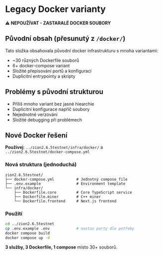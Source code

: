 # Legacy Docker varianty

⚠️ **NEPOUŽÍVAT - ZASTARALÉ DOCKER SOUBORY**

## Původní obsah (přesunutý z `/docker/`)

Tato složka obsahovala původní docker infrastrukturu s mnoha variantami:
- ~30 různých Dockerfile souborů
- 6+ docker-compose variant
- Složité přepisování portů a konfigurací
- Duplicitní entrypointy a skripty

## Problémy s původní strukturou

- Příliš mnoho variant bez jasné hiearchie
- Duplicitní konfigurace napříč soubory
- Nejednotné verzování
- Složité debugging při problémech

## Nové Docker řešení

**Používej**: `../zion2.6.5testnet/infra/docker/` a `../zion2.6.5testnet/docker-compose.yml`

### Nová struktura (jednoduchá)
```
zion2.6.5testnet/
├── docker-compose.yml          # Jednotný compose file
├── .env.example                # Environment template
└── infra/docker/
    ├── Dockerfile.core         # Core TypeScript service
    ├── Dockerfile.miner        # C++ miner
    └── Dockerfile.frontend     # Next.js frontend
```

### Použití
```bash
cd ../zion2.6.5testnet
cp .env.example .env            # nastav porty dle potřeby
docker compose build
docker compose up -d
```

**3 služby, 3 Dockerfile, 1 compose** místo 30+ souborů.